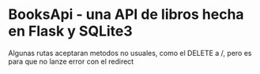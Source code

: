 # BooksApi - una API de libros hecha en Flask y SQLite3

Algunas rutas aceptaran metodos no usuales, como el DELETE a /, pero es para que no lanze error con el redirect